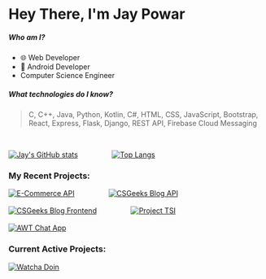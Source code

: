 # Hey There, I'm Jay Powar

##### Who am I?
- 🌐 Web Developer
- 📱 Android Developer
- Computer Science Engineer

##### What technologies do I know?
> C, C++, Java, Python, Kotlin, C#, HTML, CSS, JavaScript, Bootstrap, React, Express, Flask, Django, REST API, Firebase Cloud Messaging
<br/>

[![Jay's GitHub stats](https://github-readme-stats.vercel.app/api?username=jaypowar00&show_icons=true&custom_title=Jay%20Powar's%20GitHub%20Stats&theme=radical)](https://github-readme-stats.vercel.app/api?username=jaypowar00&show_icons=true) &nbsp; &nbsp;  &nbsp; &nbsp;  &nbsp; &nbsp;  &nbsp; &nbsp; [![Top Langs](https://github-readme-stats.vercel.app/api/top-langs/?username=jaypowar00&layout=compact&theme=radical&langs_count=8)](https://github-readme-stats.vercel.app/api/top-langs/?username=jaypowar00&layout=compact&theme=radical&langs_count=8)

### My Recent Projects:

[![E-Commerce API](https://github-readme-stats.vercel.app/api/pin/?username=jaypowar00&repo=ecommerce_api&show_owner=true&theme=radical)](https://github.com/jaypowar00/ecommerce_api) &nbsp; &nbsp;  &nbsp; &nbsp;  &nbsp; &nbsp;  &nbsp; &nbsp; [![CSGeeks Blog API](https://github-readme-stats.vercel.app/api/pin/?username=jaypowar00&repo=Custom-Blog-API&show_owner=true&theme=radical)](https://github.com/jaypowar00/Custom-Blog-API)<br/><br/>
[![CSGeeks Blog Frontend](https://github-readme-stats.vercel.app/api/pin/?username=jaypowar00&repo=csgeeksblog&show_owner=true&theme=radical)](https://github.com/jaypowar00/csgeeksblog) &nbsp; &nbsp;  &nbsp; &nbsp;  &nbsp; &nbsp;  &nbsp; &nbsp; [![Project TSI](https://github-readme-stats.vercel.app/api/pin/?username=jaypowar00&repo=project-TSI&show_owner=true&theme=radical)](https://github.com/jaypowar00/project-TSI)<br/><br/>
[![AWT Chat App](https://github-readme-stats.vercel.app/api/pin/?username=jaypowar00&repo=AWTChattApp1.0&show_owner=true&theme=radical)](https://github.com/jaypowar00/AWTChattApp1.0)

### Current Active Projects:

[![Watcha Doin](https://github-readme-stats.vercel.app/api/pin/?username=jaypowar00&repo=watchaDoin-Backend&show_owner=true&theme=radical)](https://github.com/jaypowar00/WatchaDoin-Backend)
